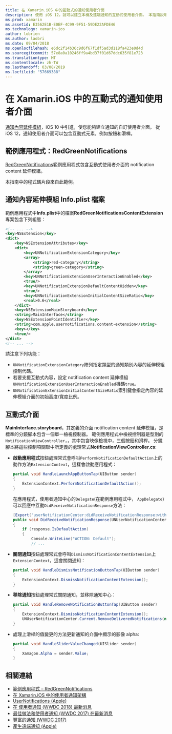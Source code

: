 ```yaml
---
title: 在 Xamarin.iOS 中的互動式的通知使用者介面
description: 使用 iOS 12，就可以建立本機及遠端通知的互動式使用者介面。 本指南說明如何使用 Xamarin.iOS 中使用這些功能。
ms.prod: xamarin
ms.assetid: E3562E1B-E0EF-4C99-9F51-59DE22AFDE46
ms.technology: xamarin-ios
author: lobrien
ms.author: laobri
ms.date: 09/04/2018
ms.openlocfilehash: e6dc2f14b36c9d6f67f1df5ad3d118fa423e0d4d
ms.sourcegitcommit: 57e8a0a10246ff9a4bd37f01d67ddc635f81e723
ms.translationtype: MT
ms.contentlocale: zh-TW
ms.lasthandoff: 03/08/2019
ms.locfileid: "57669388"
---
```

# <a name="interactive-notification-user-interfaces-in-xamarinios"></a>在 Xamarin.iOS 中的互動式的通知使用者介面

[通知內容延伸模組](~/ios/platform/user-notifications/advanced-user-notifications.md)，iOS 10 中引進，使您能夠建立通知的自訂使用者介面。 從 iOS 12，通知使用者介面可以包含互動式元素，例如按鈕和滑桿。

## <a name="sample-app-redgreennotifications"></a>範例應用程式：RedGreenNotifications

[RedGreenNotifications](https://developer.xamarin.com/samples/monotouch/iOS12/RedGreenNotifications)範例應用程式包含互動式使用者介面的 notification content 延伸模組。

本指南中的程式碼片段來自此範例。

## <a name="notification-content-extension-infoplist-file"></a>通知內容延伸模組 Info.plist 檔案

範例應用程式中**Info.plist**中的檔案**RedGreenNotificationsContentExtension**專案包含下列組態：

```xml
<!-- ... -->
<key>NSExtension</key>
<dict>
    <key>NSExtensionAttributes</key>
    <dict>
        <key>UNNotificationExtensionCategory</key>
        <array>
            <string>red-category</string>
            <string>green-category</string>
        </array>
        <key>UNNotificationExtensionUserInteractionEnabled</key>
        <true/>
        <key>UNNotificationExtensionDefaultContentHidden</key>
        <true/>
        <key>UNNotificationExtensionInitialContentSizeRatio</key>
        <real>0.6</real>
    </dict>
    <key>NSExtensionMainStoryboard</key>
    <string>MainInterface</string>
    <key>NSExtensionPointIdentifier</key>
    <string>com.apple.usernotifications.content-extension</string>
    <key></key>
    <true/>
</dict>
<!-- ... -->
```

請注意下列功能：

- `UNNotificationExtensionCategory`陣列指定類型的通知類別內容的延伸模組控制代碼。
- 若要支援互動式內容，設定 notification content 延伸模組`UNNotificationExtensionUserInteractionEnabled`機碼`true`。
- `UNNotificationExtensionInitialContentSizeRatio`索引鍵會指定內容的延伸模組介面的初始高度/寬度比例。

## <a name="interactive-interface"></a>互動式介面

**MainInterface.storyboard**，其定義的介面 notification content 延伸模組，是標準的分鏡腳本包含一個單一檢視控制器。 範例應用程式中檢視控制器是型別的`NotificationViewController`，，其中包含映像檢視中，三個按鈕和滑桿。 分鏡腳本將這些控制項關聯中所定義的處理常式**NotificationViewController.cs**:

- **啟動應用程式**按鈕處理常式會呼叫`PerformNotificationDefaultAction`上的動作方法`ExtensionContext`，這樣會啟動應用程式：

    ```csharp
    partial void HandleLaunchAppButtonTap(UIButton sender)
    {
        ExtensionContext.PerformNotificationDefaultAction();
    }
    ```

    在應用程式，使用者通知中心的`Delegate`(在範例應用程式中， `AppDelegate`) 可以回應中互動`DidReceiveNotificationResponse`方法：

    ```csharp
    [Export("userNotificationCenter:didReceiveNotificationResponse:withCompletionHandler:")]
    public void DidReceiveNotificationResponse(UNUserNotificationCenter center, UNNotificationResponse response, System.Action completionHandler)
    {
        if (response.IsDefaultAction)
        {
            Console.WriteLine("ACTION: Default");
            // ...
    ```

- **關閉通知**按鈕處理常式會呼叫`DismissNotificationContentExtension`上`ExtensionContext`，這會關閉通知：

    ```csharp
    partial void HandleDismissNotificationButtonTap(UIButton sender)
    {
        ExtensionContext.DismissNotificationContentExtension();
    }
    ```

- **移除通知**按鈕處理常式關閉通知，並移除通知中心：

    ```csharp
    partial void HandleRemoveNotificationButtonTap(UIButton sender)
    {
        ExtensionContext.DismissNotificationContentExtension();
        UNUserNotificationCenter.Current.RemoveDeliveredNotifications(new string[] { notification.Request.Identifier });
    }
    ```

- 處理上滑桿的值變更的方法更新通知的介面中顯示的影像 alpha:

    ```csharp
    partial void HandleSliderValueChanged(UISlider sender)
    {
        Xamagon.Alpha = sender.Value;
    }
    ```

## <a name="related-links"></a>相關連結

- [範例應用程式 – RedGreenNotifications](https://developer.xamarin.com/samples/monotouch/iOS12/RedGreenNotifications)
- [在 Xamarin.iOS 中的使用者通知架構](~/ios/platform/user-notifications/index.md)
- [UserNotifications (Apple)](https://developer.apple.com/documentation/usernotifications?language=objc)
- [在 使用者通知 (WWDC 2018) 最新消息](https://developer.apple.com/videos/play/wwdc2018/710/)
- [最佳做法和使用者通知 (WWDC 2017) 在最新消息](https://developer.apple.com/videos/play/wwdc2017/708/)
- [豐富的通知 (WWDC 2017)](https://developer.apple.com/videos/play/wwdc2017/817/)
- [產生遠端通知 (Apple)](https://developer.apple.com/documentation/usernotifications/setting_up_a_remote_notification_server/generating_a_remote_notification)
